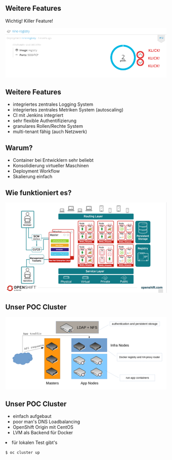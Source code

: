 ## Weitere Features

Wichtig! Killer Feature! <!-- .element: class="fragment" style="list-style-type: none;" data-fragment-index="1" -->

![click picture](images/you_can_click_drawing.png) <!-- .element: class="fragment" style="border:4px solid #66717E;padding: 0;-moz-border-radius: 10px;-webkit-border-radius: 10px;" data-fragment-index="2" -->



## Weitere Features
* integriertes zentrales Logging System <!-- .element: style="margin-left:10%" -->
* integriertes zentrales Metriken System (autoscaling) <!-- .element: style="margin-left:10%" class="fragment" data-fragment-index="1" -->
* CI mit Jenkins integriert <!-- .element: style="margin-left:10%" class="fragment" data-fragment-index="2" -->
* sehr flexible Authentifizierung <!-- .element: style="margin-left:10%" class="fragment" data-fragment-index="3" -->
* granulares Rollen/Rechte System <!-- .element: style="margin-left:10%" class="fragment" data-fragment-index="4" -->
* multi-tenant fähig (auch Netzwerk) <!-- .element: style="margin-left:10%" class="fragment" data-fragment-index="5" -->



## Warum?
* Container bei Entwicklern sehr beliebt <!-- .element: class="fragment" data-fragment-index="1" -->
* Konsolidierung virtueller Maschinen <!-- .element: class="fragment" data-fragment-index="2" -->
* Deployment Workflow <!-- .element: class="fragment" data-fragment-index="3" -->
* Skalierung einfach <!-- .element: class="fragment" data-fragment-index="4" -->



## Wie funktioniert es?
![Overview](images/openshift_overview.png)



## Unser POC Cluster
![POC Cluster](images/poc_cluster.png)



## Unser POC Cluster
* einfach aufgebaut
* poor man's DNS Loadbalancing <!-- .element: class="fragment" data-fragment-index="1" -->
* OpenShift Origin mit CentOS <!-- .element: class="fragment" data-fragment-index="2" -->
* LVM als Backend für Docker <!-- .element: class="fragment" data-fragment-index="3" -->
<li class="fragment" data-fragment-index="4">für lokalen Test gibt's</li>
<pre class="fragment" data-fragment-index="4"><code class="bash">$ oc cluster up</code></pre>
